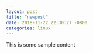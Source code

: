 ```yaml
---
layout: post
title: "newpost"
date: 2018-11-22 22:30:27 -0800
categories: linux
---
```


This is some sample content

